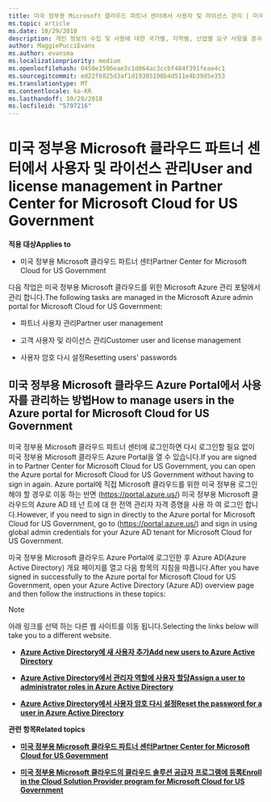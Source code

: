 ```yaml
---
title: 미국 정부용 Microsoft 클라우드 파트너 센터에서 사용자 및 라이선스 관리 | 미국 정부용 Microsoft 클라우드 파트너 센터
ms.topic: article
ms.date: 10/29/2018
description: 개인 정보의 수집 및 사용에 대한 국가별, 지역별, 산업별 요구 사항을 준수하기 위해 미국 정부용 Microsoft 클라우드 파트너 센터에는 사용자 관리 기능이 제공되지 않습니다. 그 대신 미국 정부용 Microsoft 클라우드 Azure Portal에서 사용자를 추가하고 관리할 수 있습니다.
author: MaggiePucciEvans
ms.author: evansma
ms.localizationpriority: medium
ms.openlocfilehash: 0450e1596eae3c1d064ac3ccbf484f391feae4c1
ms.sourcegitcommit: ed22f6825d3af1d19385198b4d511e4b39d5e353
ms.translationtype: MT
ms.contentlocale: ko-KR
ms.lasthandoff: 10/29/2018
ms.locfileid: "5797216"
---
```

# <a name="user-and-license-management-in-partner-center-for-microsoft-cloud-for-us-government"></a><span data-ttu-id="a9978-104">미국 정부용 Microsoft 클라우드 파트너 센터에서 사용자 및 라이선스 관리</span><span class="sxs-lookup"><span data-stu-id="a9978-104">User and license management in Partner Center for Microsoft Cloud for US Government</span></span>

**<span data-ttu-id="a9978-105">적용 대상</span><span class="sxs-lookup"><span data-stu-id="a9978-105">Applies to</span></span>**

-  <span data-ttu-id="a9978-106">미국 정부용 Microsoft 클라우드 파트너 센터</span><span class="sxs-lookup"><span data-stu-id="a9978-106">Partner Center for Microsoft Cloud for US Government</span></span>

<span data-ttu-id="a9978-107">다음 작업은 미국 정부용 Microsoft 클라우드를 위한 Microsoft Azure 관리 포털에서 관리 합니다.</span><span class="sxs-lookup"><span data-stu-id="a9978-107">The following tasks are managed in the Microsoft Azure admin portal for Microsoft Cloud for US Government:</span></span>

- <span data-ttu-id="a9978-108">파트너 사용자 관리</span><span class="sxs-lookup"><span data-stu-id="a9978-108">Partner user management</span></span>

- <span data-ttu-id="a9978-109">고객 사용자 및 라이선스 관리</span><span class="sxs-lookup"><span data-stu-id="a9978-109">Customer user and license management</span></span>

- <span data-ttu-id="a9978-110">사용자 암호 다시 설정</span><span class="sxs-lookup"><span data-stu-id="a9978-110">Resetting users' passwords</span></span>


## <a name="how-to-manage-users-in-the-azure-portal-for-microsoft-cloud-for-us-government"></a><span data-ttu-id="a9978-111">미국 정부용 Microsoft 클라우드 Azure Portal에서 사용자를 관리하는 방법</span><span class="sxs-lookup"><span data-stu-id="a9978-111">How to manage users in the Azure portal for Microsoft Cloud for US Government</span></span>

<span data-ttu-id="a9978-112">미국 정부용 Microsoft 클라우드 파트너 센터에 로그인하면 다시 로그인할 필요 없이 미국 정부용 Microsoft 클라우드 Azure Portal을 열 수 있습니다.</span><span class="sxs-lookup"><span data-stu-id="a9978-112">If you are signed in to Partner Center for Microsoft Cloud for US Government, you can open the Azure portal for Microsoft Cloud for US Government without having to sign in again.</span></span> <span data-ttu-id="a9978-113">Azure portal에 직접 Microsoft 클라우드를 위한 미국 정부용 로그인 해야 할 경우로 이동 하는 반면 (https://portal.azure.us/) 미국 정부용 Microsoft 클라우드의 Azure AD 테 넌 트에 대 한 전역 관리자 자격 증명을 사용 하 여 로그인 합니다.</span><span class="sxs-lookup"><span data-stu-id="a9978-113">However, if you need to sign in directly to the Azure portal for Microsoft Cloud for US Government, go to (https://portal.azure.us/) and sign in using global admin credentials for your Azure AD tenant for Microsoft Cloud for US Government.</span></span>

<span data-ttu-id="a9978-114">미국 정부용 Microsoft 클라우드 Azure Portal에 로그인한 후 Azure AD(Azure Active Directory) 개요 페이지를 열고 다음 항목의 지침을 따릅니다.</span><span class="sxs-lookup"><span data-stu-id="a9978-114">After you have signed in successfully to the Azure portal for Microsoft Cloud for US Government, open your Azure Active Directory (Azure AD) overview page and then follow the instructions in these topics:</span></span>

> [!NOTE]  
> <span data-ttu-id="a9978-115">아래 링크를 선택 하는 다른 웹 사이트를 이동 됩니다.</span><span class="sxs-lookup"><span data-stu-id="a9978-115">Selecting the links below will take you to a different website.</span></span> 

-  [**<span data-ttu-id="a9978-116">Azure Active Directory에 새 사용자 추가</span><span class="sxs-lookup"><span data-stu-id="a9978-116">Add new users to Azure Active Directory</span></span>**](https://docs.microsoft.com/azure/active-directory/active-directory-users-create-azure-portal)

-  [**<span data-ttu-id="a9978-117">Azure Active Directory에서 관리자 역할에 사용자 할당</span><span class="sxs-lookup"><span data-stu-id="a9978-117">Assign a user to administrator roles in Azure Active Directory</span></span>**](https://docs.microsoft.com/azure/active-directory/active-directory-users-assign-role-azure-portal)

-  [**<span data-ttu-id="a9978-118">Azure Active Directory에서 사용자 암호 다시 설정</span><span class="sxs-lookup"><span data-stu-id="a9978-118">Reset the password for a user in Azure Active Directory</span></span>**](https://docs.microsoft.com/azure/active-directory/active-directory-users-reset-password-azure-portal)

**<span data-ttu-id="a9978-119">관련 항목</span><span class="sxs-lookup"><span data-stu-id="a9978-119">Related topics</span></span>**

-  [**<span data-ttu-id="a9978-120">미국 정부용 Microsoft 클라우드 파트너 센터</span><span class="sxs-lookup"><span data-stu-id="a9978-120">Partner Center for Microsoft Cloud for US Government</span></span>**](partner-center-for-microsoft-us-govt-cloud.md)

-  [**<span data-ttu-id="a9978-121">미국 정부용 Microsoft 클라우드의 클라우드 솔루션 공급자 프로그램에 등록</span><span class="sxs-lookup"><span data-stu-id="a9978-121">Enroll in the Cloud Solution Provider program for Microsoft Cloud for US Government</span></span>**](enroll-in-csp-for-microsoft-us-govt-cloud.md)
